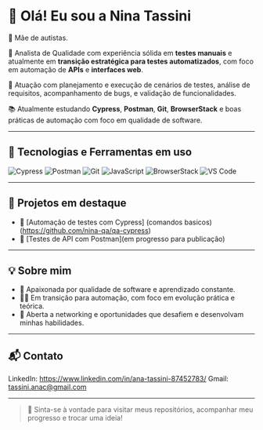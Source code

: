 # 👋 Olá! Eu sou a Nina Tassini

🤱 Mãe de autistas.

🎯 Analista de Qualidade com experiência sólida em **testes manuais** e atualmente em **transição estratégica para testes automatizados**, com foco em automação de **APIs** e **interfaces web**.

💼 Atuação com planejamento e execução de cenários de testes, análise de requisitos, acompanhamento de bugs, e validação de funcionalidades.

📚 Atualmente estudando **Cypress**, **Postman**, **Git**, **BrowserStack** e boas práticas de automação com foco em qualidade de software.

---

## 🧪 Tecnologias e Ferramentas em uso

![Cypress](https://img.shields.io/badge/-Cypress-17202C?logo=cypress&logoColor=white)
![Postman](https://img.shields.io/badge/-Postman-orange?logo=postman&logoColor=white)
![Git](https://img.shields.io/badge/-Git-F05032?logo=git&logoColor=white)
![JavaScript](https://img.shields.io/badge/-JavaScript-F7DF1E?logo=javascript&logoColor=black)
![BrowserStack](https://img.shields.io/badge/-BrowserStack-FF6F00?logo=browserstack&logoColor=white)
![VS Code](https://img.shields.io/badge/-VSCode-007ACC?logo=visual-studio-code&logoColor=white)

---

## 🚀 Projetos em destaque

- 🔗 [Automação de testes com Cypress] (comandos basicos) (https://github.com/nina-qa/qa-cypress)
- 🔗 [Testes de API com Postman](em progresso para publicação)


---

## 💡 Sobre mim

- 🔎 Apaixonada por qualidade de software e aprendizado constante.
- 👩‍💻 Em transição para automação, com foco em evolução prática e teórica.
- 🤝 Aberta a networking e oportunidades que desafiem e desenvolvam minhas habilidades.

---

## 📬 Contato

LinkedIn: https://www.linkedin.com/in/ana-tassini-87452783/
Gmail: tassini.anac@gmail.com

---

> 💬 Sinta-se à vontade para visitar meus repositórios, acompanhar meu progresso e trocar uma ideia!
